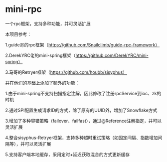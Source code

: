# mini-rpc
一个rpc框架，支持多种功能，并可灵活扩展

本项目参考：

1.guide哥的rpc框架（https://github.com/Snailclimb/guide-rpc-framework）

2.DerekYRC佬的mini-spring框架（https://github.com/DerekYRC/mini-spring）

3.马哥的Retryer框架（https://github.com/houbb/sisyphus）


并在他们的基础上添加了额外的功能：

1.由于mini-spring不支持扫描指定注解，因此修改了注册rpcService到ioc、zk的时机

2.通过SPI配置生成请求ID的方式，除了原有的UUID外，增加了Snowflake方式

3.增加了多种容错策略（failover、failfast），通过@Reference注解指定，并可以灵活扩展

4.整合sisyphus-Retryer框架，支持多种超时重试策略（如固定间隔、指数增加间隔等），并可以灵活扩展

5.支持客户端本地缓存，采用定时+延迟获取混合的方式更新缓存
